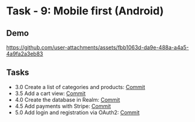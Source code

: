 
# Task - 9: Mobile first (Android)


## Demo

https://github.com/user-attachments/assets/fbb1063d-da9e-488a-a4a5-4a9fa2a3eb83

## Tasks

- 3.0 Create a list of categories and products: [Commit](https://github.com/viashchuk/projektowanie-obiektowe/commit/c66e17bf285392281a130b68919aeb1faf02897e)
- 3.5 Add a cart view: [Commit](https://github.com/viashchuk/projektowanie-obiektowe/commit/6eb9d9ffa3220e7b98aeecb2bdf978e5cf9f6d5b)
- 4.0 Create the database in Realm: [Commit](https://github.com/viashchuk/projektowanie-obiektowe/commit/063e98a9d59296a8afca87fc3d0b21201273b5ff)
- 4.5 Add payments with Stripe: [Commit](https://github.com/viashchuk/projektowanie-obiektowe/commit/0a657553d5fcabf4b181e482a849773da8bf10ee)
- 5.0 Add login and registration via OAuth2: [Commit]()
